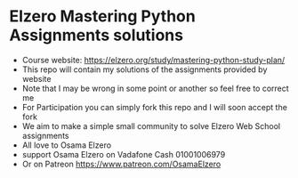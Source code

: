 # Elzero Mastering Python Assignments solutions
- Course website: https://elzero.org/study/mastering-python-study-plan/
- This repo will contain my solutions of the assignments provided by website
- Note that I may be wrong in some point or another so feel free to correct me
- For Participation you can simply fork this repo and I will soon accept the fork
- We aim to make a simple small community to solve Elzero Web School assignments
- All love to Osama Elzero
- support Osama Elzero on Vadafone Cash 01001006979
- Or on Patreon https://www.patreon.com/OsamaElzero
